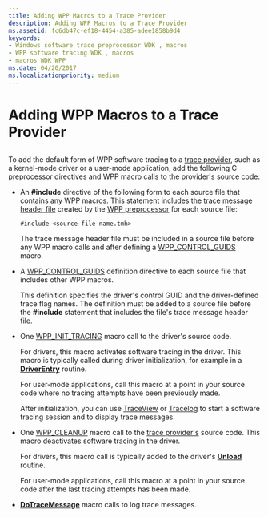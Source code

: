 ```yaml
---
title: Adding WPP Macros to a Trace Provider
description: Adding WPP Macros to a Trace Provider
ms.assetid: fc6db47c-ef18-4454-a385-adee1858b9d4
keywords:
- Windows software trace preprocessor WDK , macros
- WPP software tracing WDK , macros
- macros WDK WPP
ms.date: 04/20/2017
ms.localizationpriority: medium
---
```


# Adding WPP Macros to a Trace Provider


## <span id="ddk_adding_wpp_macros_to_a_driver_tools"></span><span id="DDK_ADDING_WPP_MACROS_TO_A_DRIVER_TOOLS"></span>


To add the default form of WPP software tracing to a [trace provider](trace-provider.md), such as a kernel-mode driver or a user-mode application, add the following C preprocessor directives and WPP macro calls to the provider's source code:

-   An **\#include** directive of the following form to each source file that contains any WPP macros. This statement includes the [trace message header file](trace-message-header-file.md) created by the [WPP preprocessor](wpp-preprocessor.md) for each source file:

    ```
    #include <source-file-name.tmh>
    ```

    The trace message header file must be included in a source file before any WPP macro calls and after defining a [WPP\_CONTROL\_GUIDS](https://msdn.microsoft.com/library/windows/hardware/ff556186) macro.

-   A [WPP\_CONTROL\_GUIDS](https://msdn.microsoft.com/library/windows/hardware/ff556186) definition directive to each source file that includes other WPP macros.

    This definition specifies the driver's control GUID and the driver-defined trace flag names. The definition must be added to a source file before the **\#include** statement that includes the file's trace message header file.

-   One [WPP\_INIT\_TRACING](https://msdn.microsoft.com/library/windows/hardware/ff556191) macro call to the driver's source code.

    For drivers, this macro activates software tracing in the driver. This macro is typically called during driver initialization, for example in a [**DriverEntry**](https://msdn.microsoft.com/library/windows/hardware/ff544113) routine.

    For user-mode applications, call this macro at a point in your source code where no tracing attempts have been previously made.

    After initialization, you can use [TraceView](traceview.md) or [Tracelog](tracelog.md) to start a software tracing session and to display trace messages.

-   One [WPP\_CLEANUP](https://msdn.microsoft.com/library/windows/hardware/ff556179) macro call to the [trace provider's](trace-provider.md) source code. This macro deactivates software tracing in the driver.

    For drivers, this macro call is typically added to the driver's [**Unload**](https://msdn.microsoft.com/library/windows/hardware/ff564886) routine.

    For user-mode applications, call this macro at a point in your source code after the last tracing attempts has been made.

-   [**DoTraceMessage**](https://msdn.microsoft.com/library/windows/hardware/ff544918) macro calls to log trace messages.

 

 





